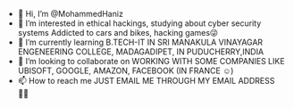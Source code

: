 - 👋 Hi, I’m @MohammedHaniz
- 👀 I’m interested in ethical hackings, studying about cyber security systems
Addicted to cars and bikes, hacking games😜
- 🌱 I’m currently learning B.TECH-IT IN
SRI MANAKULA VINAYAGAR ENGENEERING COLLEGE, MADAGADIPET,
IN PUDUCHERRY,INDIA
- 💞️ I’m looking to collaborate on WORKING WITH SOME COMPANIES
LIKE UBISOFT, GOOGLE, AMAZON, FACEBOOK (IN FRANCE ☺️)
- 📫 How to reach me JUST EMAIL ME THROUGH MY EMAIL ADDRESS 👍🏻

<!---
MohammedHaniz/MohammedHaniz is a ✨ special ✨ repository because its `README.md` (this file) appears on your GitHub profile.
You can click the Preview link to take a look at your changes.
--->
